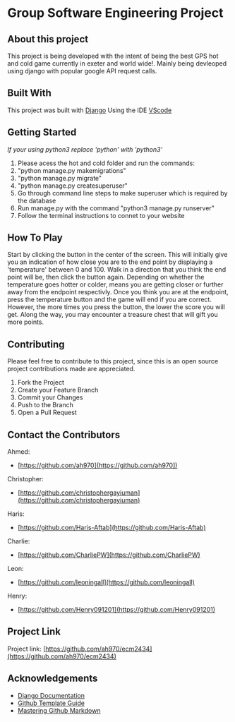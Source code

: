 # Group Software Engineering Project

## About this project
This project is being developed with the intent of being the best GPS hot and cold game currently in exeter and world wide!. Mainly being devleoped using django with popular google API request calls.  


## Built With
This project was built with [Django](https://www.djangoproject.com/)
Using the IDE [VScode](https://code.visualstudio.com/)


## Getting Started
*If your using python3 replace 'python' with 'python3'*
1. Please acess the hot and cold folder and run the commands:
2. "python manage.py makemigrations"
3. "python manage.py migrate"
4. "python manage.py createsuperuser"
5. Go through command line steps to make superuser which is required by the database
6. Run manage.py with the command "python3 manage.py runserver"
7. Follow the terminal instructions to connet to your website

## How To Play
Start by clicking the button in the center of the screen. This will initially give you an indication of how close you are to the end point by displaying a 'temperature' between 0 and 100. Walk in a direction that you think the end point will be, then click the button again. Depending on whether the temperature goes hotter or colder, means you are getting closer or further away from the endpoint respectivly. Once you think you are at the endpoint, press the temperature button and the game will end if you are correct. However, the more times you press the button, the lower the score you will get. Along the way, you may encounter a treasure chest that will gift you more points. 

## Contributing
Please feel free to contribute to this project, since this is an open source project contributions made are appreciated.
1. Fork the Project
2. Create your Feature Branch
3. Commit your Changes
4. Push to the Branch
5. Open a Pull Request

## Contact the Contributors
Ahmed:
- [https://github.com/ah970](https://github.com/ah970])

Christopher:
- [https://github.com/christophergayiuman](https://github.com/christophergayiuman)

Haris:
- [https://github.com/Haris-Aftab](https://github.com/Haris-Aftab)

Charlie:
- [https://github.com/CharliePW](https://github.com/CharliePW)

Leon:
- [https://github.com/leoningall](https://github.com/leoningall)

Henry:
- [https://github.com/Henry091201](https://github.com/Henry091201)


## Project Link 
Project link:
[https://github.com/ah970/ecm2434](https://github.com/ah970/ecm2434)

## Acknowledgements
* [Django Documentation](https://docs.djangoproject.com/en/4.0/)
* [Github Template Guide](https://github.com/othneildrew/Best-README-Template)
* [Mastering Github Markdown](https://guides.github.com/features/mastering-markdown/)
